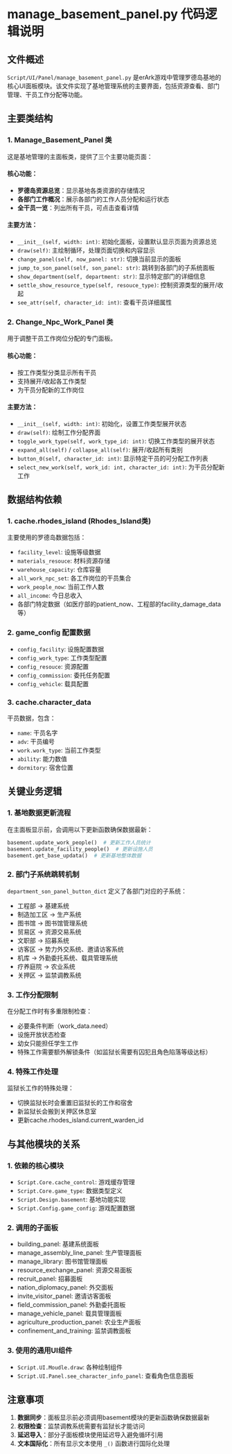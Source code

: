# manage_basement_panel.py 代码逻辑说明

## 文件概述

`Script/UI/Panel/manage_basement_panel.py` 是erArk游戏中管理罗德岛基地的核心UI面板模块。该文件实现了基地管理系统的主要界面，包括资源查看、部门管理、干员工作分配等功能。

## 主要类结构

### 1. Manage_Basement_Panel 类

这是基地管理的主面板类，提供了三个主要功能页面：

#### 核心功能：
- **罗德岛资源总览**：显示基地各类资源的存储情况
- **各部门工作概况**：展示各部门的工作人员分配和运行状态  
- **全干员一览**：列出所有干员，可点击查看详情

#### 主要方法：
- `__init__(self, width: int)`: 初始化面板，设置默认显示页面为资源总览
- `draw(self)`: 主绘制循环，处理页面切换和内容显示
- `change_panel(self, now_panel: str)`: 切换当前显示的面板
- `jump_to_son_panel(self, son_panel: str)`: 跳转到各部门的子系统面板
- `show_department(self, department: str)`: 显示特定部门的详细信息
- `settle_show_resource_type(self, resouce_type)`: 控制资源类型的展开/收起
- `see_attr(self, character_id: int)`: 查看干员详细属性

### 2. Change_Npc_Work_Panel 类

用于调整干员工作岗位分配的专门面板。

#### 核心功能：
- 按工作类型分类显示所有干员
- 支持展开/收起各工作类型
- 为干员分配新的工作岗位

#### 主要方法：
- `__init__(self, width: int)`: 初始化，设置工作类型展开状态
- `draw(self)`: 绘制工作分配界面
- `toggle_work_type(self, work_type_id: int)`: 切换工作类型的展开状态
- `expand_all(self)` / `collapse_all(self)`: 展开/收起所有类别
- `button_0(self, character_id: int)`: 显示特定干员的可分配工作列表
- `select_new_work(self, work_id: int, character_id: int)`: 为干员分配新工作

## 数据结构依赖

### 1. cache.rhodes_island (Rhodes_Island类)

主要使用的罗德岛数据包括：
- `facility_level`: 设施等级数据
- `materials_resouce`: 材料资源存储
- `warehouse_capacity`: 仓库容量
- `all_work_npc_set`: 各工作岗位的干员集合
- `work_people_now`: 当前工作人数
- `all_income`: 今日总收入
- 各部门特定数据（如医疗部的patient_now、工程部的facility_damage_data等）

### 2. game_config 配置数据

- `config_facility`: 设施配置数据
- `config_work_type`: 工作类型配置
- `config_resouce`: 资源配置
- `config_commission`: 委托任务配置
- `config_vehicle`: 载具配置

### 3. cache.character_data

干员数据，包含：
- `name`: 干员名字
- `adv`: 干员编号
- `work.work_type`: 当前工作类型
- `ability`: 能力数值
- `dormitory`: 宿舍位置

## 关键业务逻辑

### 1. 基地数据更新流程

在主面板显示前，会调用以下更新函数确保数据最新：
```python
basement.update_work_people()  # 更新工作人员统计
basement.update_facility_people()  # 更新设施人员
basement.get_base_updata()  # 更新基地整体数据
```

### 2. 部门子系统跳转机制

`department_son_panel_button_dict` 定义了各部门对应的子系统：
- 工程部 → 基建系统
- 制造加工区 → 生产系统
- 图书馆 → 图书馆管理系统
- 贸易区 → 资源交易系统
- 文职部 → 招募系统
- 访客区 → 势力外交系统、邀请访客系统
- 机库 → 外勤委托系统、载具管理系统
- 疗养庭院 → 农业系统
- 关押区 → 监禁调教系统

### 3. 工作分配限制

在分配工作时有多重限制检查：
- 必要条件判断（work_data.need）
- 设施开放状态检查
- 幼女只能担任学生工作
- 特殊工作需要额外解锁条件（如监狱长需要有囚犯且角色陷落等级达标）

### 4. 特殊工作处理

监狱长工作的特殊处理：
- 切换监狱长时会重置旧监狱长的工作和宿舍
- 新监狱长会搬到关押区休息室
- 更新cache.rhodes_island.current_warden_id

## 与其他模块的关系

### 1. 依赖的核心模块
- `Script.Core.cache_control`: 游戏缓存管理
- `Script.Core.game_type`: 数据类型定义
- `Script.Design.basement`: 基地功能实现
- `Script.Config.game_config`: 游戏配置数据

### 2. 调用的子面板
- building_panel: 基建系统面板
- manage_assembly_line_panel: 生产管理面板
- manage_library: 图书馆管理面板
- resource_exchange_panel: 资源交易面板
- recruit_panel: 招募面板
- nation_diplomacy_panel: 外交面板
- invite_visitor_panel: 邀请访客面板
- field_commission_panel: 外勤委托面板
- manage_vehicle_panel: 载具管理面板
- agriculture_production_panel: 农业生产面板
- confinement_and_training: 监禁调教面板

### 3. 使用的通用UI组件
- `Script.UI.Moudle.draw`: 各种绘制组件
- `Script.UI.Panel.see_character_info_panel`: 查看角色信息面板

## 注意事项

1. **数据同步**：面板显示前必须调用basement模块的更新函数确保数据最新
2. **权限检查**：监禁调教系统需要有监狱长才能访问
3. **延迟导入**：部分子面板模块使用延迟导入避免循环引用
4. **文本国际化**：所有显示文本使用 `_()` 函数进行国际化处理